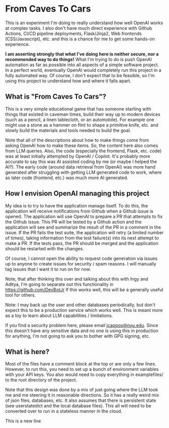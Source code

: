 # From Caves To Cars

This is an experiment I'm doing to really understand how well OpenAI works at complex tasks.  I also don't have much direct experience with Github Actions, CI/CD pipeline deployments, Flask/Jinja2, Web frontends (CSS/Javascript), etc. and this is a chance for me to get some hands-on experience.

**I am asserting strongly that what I've doing here is neither secure, nor a recommended way to do things!**   What I'm trying to do is push OpenAI automation as far as possible into all aspects of a simple software project.  In a perfect world, eventually OpenAI would completely run this project in a fully automated way.  Of course, I don't expect that to be feasible, so I'm using this project to understand how and where it falls apart.

## What is "From Caves To Cars"?
This is a very simple educational game that has someone starting with things that existed in caveman times, build their way up to modern devices (such as a pencil, a linen tablecloth, or an automobile).  For example one might use a stone as a hammer on flint to shape a primitive knife, etc. and slowly build the materials and tools needed to build the goal.

Note that all of the descriptions about how to make things come from asking OpenAI how to make these items.  So, the content here also comes from LLM queries.  Also, the code (especially the frontend, Flask, etc. code) was at least initially attempted by OpenAI / Copilot.  It's probably more accurate to say this was AI assisted coding by me (or maybe I helped the AI?).  The early code (around data retrieval from OpenAI) was more hand generated after struggling with getting LLM generated code to work, where as later code (frontend, etc.) was much more AI generated.  

## How I envision OpenAI managing this project
My idea is to try to have the application manage itself.  To do this, the application will receive notifications from Github when a Github issue is opened.  The application will use OpenAI to prepare a PR that attempts to fix the Github issue.  This PR will be tested by a Github action and the application will see and summarize the result of the PR in a comment in the issue.  If the PR fails the test suite, the application will retry (a limited number of times), taking information from the test failure(s) into its next attempt to make a PR. If the tests pass, the PR should be merged and the application should be restarted with the changes.  

Of course, I cannot open the ability to request code generation via issues up to anyone to create issues for security / spam reasons.  I will manually tag issues that I want it to run on for now.

Note, that after thinking this over and talking about this with Ingy and Aditya, I'm going to separate out this functionality in https://github.com/DevBotJr   If this works well, this will be a generally useful tool for others.

Note: I may back up the user and other databases periodically, but don't expect this to be a production service which works well.  This is meant more as a toy to learn about LLM capabilities / limitations.

If you find a security problem here, please email jcappos@nyu.edu.  Since this doesn't have any sensitive data and no one is using this in production for anything, I'm not going to ask you to bother with GPG signing, etc.

## What is here?
Most of the files have a comment block at the top or are only a few lines.  However, to run this, you need to set up a bunch of environment variables with your API keys.  You also would need to copy everything in examplefiles/ to the root directory of the project. 

Note that this design was done by a mix of just going where the LLM took me and me steering it in reasonable directions.  So it has a really weird mix of json files, databases, etc.  It also assumes that there is persistent state (see userstatedict and the local database files).   This all will need to be converted over to run in a stateless manner in the cloud.

This is a new line
